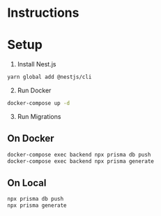 # Instructions

# Setup

1. Install Nest.js

```sh
yarn global add @nestjs/cli
```

2. Run Docker

```sh
docker-compose up -d
```

3. Run Migrations

## On Docker
```sh
docker-compose exec backend npx prisma db push
docker-compose exec backend npx prisma generate
```

## On Local

```sh
npx prisma db push
npx prisma generate
```

